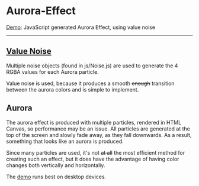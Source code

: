 # Aurora-Effect
[Demo](https://havorax.github.io/Aurora-Effect/): JavaScript generated Aurora Effect, using value noise

---

## [Value Noise](https://en.wikipedia.org/wiki/Value_noise)

Multiple noise objects (found in js/Noise.js) are used to generate the 4 RGBA values for each Aurora particle.

Value noise is used, because it produces a smooth ~~enough~~ transition between the aurora colors and is simple to implement.

## Aurora

The aurora effect is produced with multiple particles, rendered in HTML Canvas, so performance may be an issue. All particles are generated at the top of the screen and slowly fade away, as they fall downwards. As a result, something that looks like an aurora is produced.

Since many particles are used, it's not ~~at all~~ the most efficient method for creating such an effect, but it does have the advantage of having color changes both vertically and horizontally.

The [demo](https://havorax.github.io/Aurora-Effect/) runs best on desktop devices.
